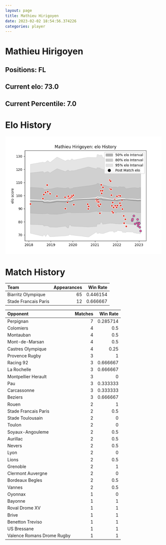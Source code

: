 ```yaml
---  
layout: page  
title: Mathieu Hirigoyen  
date: 2023-02-02 18:54:56.374226  
categories: player  
---
```

# Mathieu Hirigoyen

## Positions: FL

## Current elo: 73.0

## Current Percentile: 7.0

# Elo History


![elo history](history_MathieuHirigoyen.png)
# Match History


| Team                 |   Appearances |   Win Rate |
|:---------------------|--------------:|-----------:|
| Biarritz Olympique   |            65 |   0.446154 |
| Stade Francais Paris |            12 |   0.666667 |

| Opponent                   |   Matches |   Win Rate |
|:---------------------------|----------:|-----------:|
| Perpignan                  |         7 |   0.285714 |
| Colomiers                  |         4 |   0.5      |
| Montauban                  |         4 |   0.5      |
| Mont-de-Marsan             |         4 |   0.5      |
| Castres Olympique          |         4 |   0.25     |
| Provence Rugby             |         3 |   1        |
| Racing 92                  |         3 |   0.666667 |
| La Rochelle                |         3 |   0.666667 |
| Montpellier Herault        |         3 |   0        |
| Pau                        |         3 |   0.333333 |
| Carcassonne                |         3 |   0.333333 |
| Beziers                    |         3 |   0.666667 |
| Rouen                      |         2 |   1        |
| Stade Francais Paris       |         2 |   0.5      |
| Stade Toulousain           |         2 |   0        |
| Toulon                     |         2 |   0        |
| Soyaux-Angouleme           |         2 |   0.5      |
| Aurillac                   |         2 |   0.5      |
| Nevers                     |         2 |   0.5      |
| Lyon                       |         2 |   0        |
| Lions                      |         2 |   0.5      |
| Grenoble                   |         2 |   1        |
| Clermont Auvergne          |         2 |   0        |
| Bordeaux Begles            |         2 |   0.5      |
| Vannes                     |         2 |   0.5      |
| Oyonnax                    |         1 |   0        |
| Bayonne                    |         1 |   1        |
| Roval Drome XV             |         1 |   1        |
| Brive                      |         1 |   1        |
| Benetton Treviso           |         1 |   1        |
| US Bressane                |         1 |   1        |
| Valence Romans Drome Rugby |         1 |   1        |